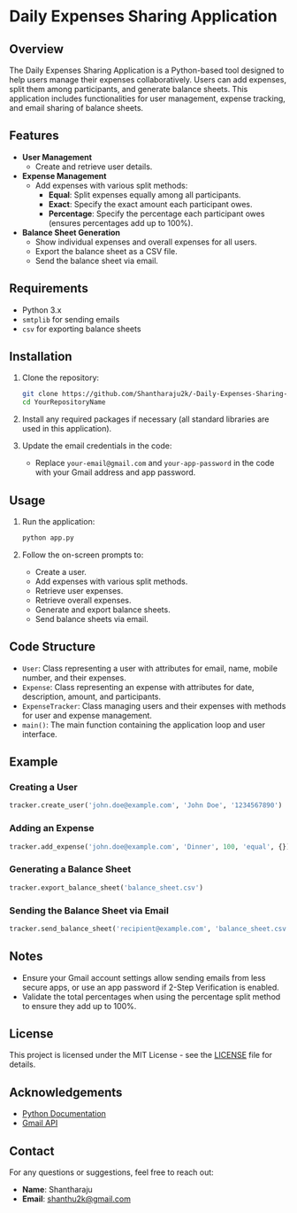 # Daily Expenses Sharing Application

## Overview
The Daily Expenses Sharing Application is a Python-based tool designed to help users manage their expenses collaboratively. Users can add expenses, split them among participants, and generate balance sheets. This application includes functionalities for user management, expense tracking, and email sharing of balance sheets.

## Features
- **User Management**
  - Create and retrieve user details.
- **Expense Management**
  - Add expenses with various split methods:
    - **Equal**: Split expenses equally among all participants.
    - **Exact**: Specify the exact amount each participant owes.
    - **Percentage**: Specify the percentage each participant owes (ensures percentages add up to 100%).
- **Balance Sheet Generation**
  - Show individual expenses and overall expenses for all users.
  - Export the balance sheet as a CSV file.
  - Send the balance sheet via email.

## Requirements
- Python 3.x
- `smtplib` for sending emails
- `csv` for exporting balance sheets

## Installation
1. Clone the repository:
   ```bash
   git clone https://github.com/Shantharaju2k/-Daily-Expenses-Sharing-Application.git
   cd YourRepositoryName
   ```

2. Install any required packages if necessary (all standard libraries are used in this application).

3. Update the email credentials in the code:
   - Replace `your-email@gmail.com` and `your-app-password` in the code with your Gmail address and app password.

## Usage
1. Run the application:
   ```bash
   python app.py
   ```

2. Follow the on-screen prompts to:
   - Create a user.
   - Add expenses with various split methods.
   - Retrieve user expenses.
   - Retrieve overall expenses.
   - Generate and export balance sheets.
   - Send balance sheets via email.

## Code Structure
- `User`: Class representing a user with attributes for email, name, mobile number, and their expenses.
- `Expense`: Class representing an expense with attributes for date, description, amount, and participants.
- `ExpenseTracker`: Class managing users and their expenses with methods for user and expense management.
- `main()`: The main function containing the application loop and user interface.

## Example
### Creating a User
```python
tracker.create_user('john.doe@example.com', 'John Doe', '1234567890')
```

### Adding an Expense
```python
tracker.add_expense('john.doe@example.com', 'Dinner', 100, 'equal', {})
```

### Generating a Balance Sheet
```python
tracker.export_balance_sheet('balance_sheet.csv')
```

### Sending the Balance Sheet via Email
```python
tracker.send_balance_sheet('recipient@example.com', 'balance_sheet.csv')
```

## Notes
- Ensure your Gmail account settings allow sending emails from less secure apps, or use an app password if 2-Step Verification is enabled.
- Validate the total percentages when using the percentage split method to ensure they add up to 100%.

## License
This project is licensed under the MIT License - see the [LICENSE](LICENSE) file for details.

## Acknowledgements
- [Python Documentation](https://docs.python.org/3/)
- [Gmail API](https://developers.google.com/gmail/api)

## Contact
For any questions or suggestions, feel free to reach out:
- **Name**: Shantharaju
- **Email**: shanthu2k@gmail.com
